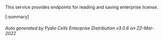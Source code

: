 






This service provides endpoints for reading and saving enterprise license.

[:summary]

###### Auto generated by Pydio Cells Enterprise Distribution v3.0.6 on 22-Mar-2022
